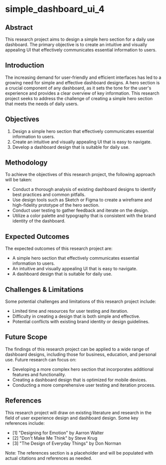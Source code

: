 **simple_dashboard_ui_4**
==========================

**Abstract**
------------

This research project aims to design a simple hero section for a daily use dashboard. The primary objective is to create an intuitive and visually appealing UI that effectively communicates essential information to users.

**Introduction**
---------------

The increasing demand for user-friendly and efficient interfaces has led to a growing need for simple and effective dashboard designs. A hero section is a crucial component of any dashboard, as it sets the tone for the user's experience and provides a clear overview of key information. This research project seeks to address the challenge of creating a simple hero section that meets the needs of daily users.

**Objectives**
-------------

1. Design a simple hero section that effectively communicates essential information to users.
2. Create an intuitive and visually appealing UI that is easy to navigate.
3. Develop a dashboard design that is suitable for daily use.

**Methodology**
--------------

To achieve the objectives of this research project, the following approach will be taken:

* Conduct a thorough analysis of existing dashboard designs to identify best practices and common pitfalls.
* Use design tools such as Sketch or Figma to create a wireframe and high-fidelity prototype of the hero section.
* Conduct user testing to gather feedback and iterate on the design.
* Utilize a color palette and typography that is consistent with the brand identity of the dashboard.

**Expected Outcomes**
---------------------

The expected outcomes of this research project are:

* A simple hero section that effectively communicates essential information to users.
* An intuitive and visually appealing UI that is easy to navigate.
* A dashboard design that is suitable for daily use.

**Challenges & Limitations**
---------------------------

Some potential challenges and limitations of this research project include:

* Limited time and resources for user testing and iteration.
* Difficulty in creating a design that is both simple and effective.
* Potential conflicts with existing brand identity or design guidelines.

**Future Scope**
----------------

The findings of this research project can be applied to a wide range of dashboard designs, including those for business, education, and personal use. Future research can focus on:

* Developing a more complex hero section that incorporates additional features and functionality.
* Creating a dashboard design that is optimized for mobile devices.
* Conducting a more comprehensive user testing and iteration process.

**References**
--------------

This research project will draw on existing literature and research in the field of user experience design and dashboard design. Some key references include:

* [1] "Designing for Emotion" by Aarron Walter
* [2] "Don't Make Me Think" by Steve Krug
* [3] "The Design of Everyday Things" by Don Norman

Note: The references section is a placeholder and will be populated with actual citations and references as needed.